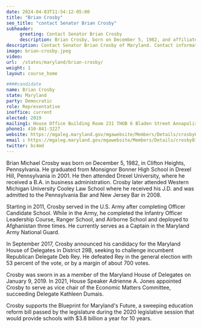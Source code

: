 ```yaml
---
date: 2024-04-03T11:54:12-05:00
title: "Brian Crosby"
seo_title: "contact Senator Brian Crosby"
subheader:
     greeting: Contact Senator Brian Crosby
     description: Brian Crosby, born on December 5, 1982, and affiliated with the Democratic Party, is an American politician serving as a member of the Maryland House of Delegates, representing District 29B. He assumed office on January 9, 2019.
description: Contact Senator Brian Crosby of Maryland. Contact information for Brian Crosby includes email address, phone number, and mailing address.
image: brian-crosby.jpeg
video:
url:  /states/maryland/brian-crosby/
weight: 1
layout: course_home

####candidate
name: Brian Crosby
state: Maryland
party: Democratic
role: Representative
inoffice: current
elected: 2019
mailing1: House Office Building Room 231 THOB 6 Bladen Street Annapolis, MD 21401
phone1: 410-841-3227
website: https://mgaleg.maryland.gov/mgawebsite/Members/Details/crosby01/
email : https://mgaleg.maryland.gov/mgawebsite/Members/Details/crosby01/
twitter: bc4md
---
```


Brian Michael Crosby was born on December 5, 1982, in Clifton Heights, Pennsylvania. He graduated from Monsignor Bonner High School in Drexel Hill, Pennsylvania in 2001. He then attended Drexel University, where he received a B.A. in business administration. Crosby later attended Western Michigan University Cooley Law School where he received his J.D. and was admitted to the Pennsylvania Bar and New Jersey Bar in 2008.

Starting in 2011, Crosby served in the U.S. Army after completing Officer Candidate School. While in the Army, he completed the Infantry Officer Leadership Course, Ranger School, and Airborne School and deployed to Afghanistan three times. He currently serves as a Captain in the Maryland Army National Guard.

In September 2017, Crosby announced his candidacy for the Maryland House of Delegates in District 29B, seeking to challenge incumbent Republican Delegate Deb Rey. He defeated Rey in the general election with 53 percent of the vote, or by a margin of about 700 votes.

Crosby was sworn in as a member of the Maryland House of Delegates on January 9, 2019. In 2021, House Speaker Adrienne A. Jones appointed Crosby to serve as vice chair of the Economic Matters Committee, succeeding Delegate Kathleen Dumais.

Crosby supports the Blueprint for Maryland's Future, a sweeping education reform bill passed by the legislature during the 2020 legislative session that would provide schools with $3.8 billion a year for 10 years.
